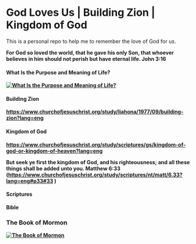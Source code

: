 # God Loves Us | Building Zion | Kingdom of God

This is a personal repo to help me to remember the love of God for us. 

<b>For God so loved the world, that he gave his only Son, that whoever believes in him should not perish but have eternal life.
John 3:16<b>

#### What Is the Purpose and Meaning of Life?
[![What Is the Purpose and Meaning of Life?](http://img.youtube.com/vi/t9iYqKk00Bc/0.jpg)](https://www.youtube.com/embed/t9iYqKk00Bc
 "What Is the Purpose and Meaning of Life?")

#### Building Zion
https://www.churchofjesuschrist.org/study/liahona/1977/09/building-zion?lang=eng

#### Kingdom of God
https://www.churchofjesuschrist.org/study/scriptures/gs/kingdom-of-god-or-kingdom-of-heaven?lang=eng

But seek ye first the kingdom of God, and his righteousness; and all these things shall be added unto you.
Matthew 6:33 (https://www.churchofjesuschrist.org/study/scriptures/nt/matt/6.33?lang=eng#p33#33 )

#### Scriptures

Bible 

### The Book of Mormon 
[![The Book of Mormon](http://img.youtube.com/vi/nyV61Hh9KdA/0.jpg)](https://www.youtube.com/embed/nyV61Hh9KdA
 "The Book of Mormon")
